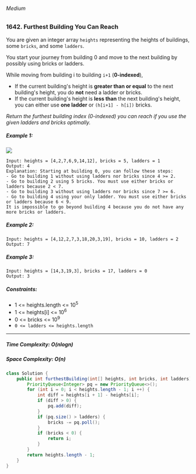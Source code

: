 ###### Medium

### 1642. Furthest Building You Can Reach

You are given an integer array `heights` representing the heights of buildings, some `bricks`, and some `ladders`.

You start your journey from building 0 and move to the next building by possibly using bricks or ladders.

While moving from building i to building `i+1` (**0-indexed**),

- If the current building's height is **greater than or equal** to the next building's height, you do **not** need a ladder or bricks.
- If the current building's height is **less than** the next building's height, you can either use **one ladder** or `(h[i+1] - h[i])` bricks.

_Return the furthest building index (0-indexed) you can reach if you use the given ladders and bricks optimally._

 

##### Example 1:
![](https://assets.leetcode.com/uploads/2020/10/27/q4.gif)
```
Input: heights = [4,2,7,6,9,14,12], bricks = 5, ladders = 1
Output: 4
Explanation: Starting at building 0, you can follow these steps:
- Go to building 1 without using ladders nor bricks since 4 >= 2.
- Go to building 2 using 5 bricks. You must use either bricks or ladders because 2 < 7.
- Go to building 3 without using ladders nor bricks since 7 >= 6.
- Go to building 4 using your only ladder. You must use either bricks or ladders because 6 < 9.
It is impossible to go beyond building 4 because you do not have any more bricks or ladders.
```
##### Example 2:
```
Input: heights = [4,12,2,7,3,18,20,3,19], bricks = 10, ladders = 2
Output: 7
```
##### Example 3:
```
Input: heights = [14,3,19,3], bricks = 17, ladders = 0
Output: 3
``` 

##### Constraints:

- 1 <= heights.length <= 10<sup>5</sup>
- 1 <= heights[i] <= 10<sup>6</sup>
- 0 <= bricks <= 10<sup>9</sup>
- `0 <= ladders <= heights.length`

***

##### Time Complexity: O(nlogn)
##### Space Complexity: O(n)

```java 
class Solution {
    public int furthestBuilding(int[] heights, int bricks, int ladders) {
        PriorityQueue<Integer> pq = new PriorityQueue<>();
        for (int i = 0; i < heights.length - 1; i ++) {
            int diff = heights[i + 1] - heights[i];
            if (diff > 0) {
                pq.add(diff);
            }
            if (pq.size() > ladders) {
                bricks -= pq.poll();
            }
            if (bricks < 0) {
                return i;
            }
        }
        return heights.length - 1;
    }
}
```
